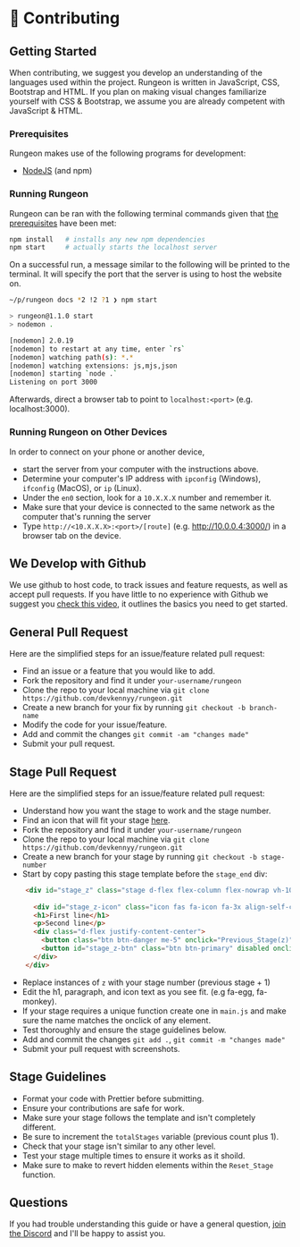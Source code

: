 # 🤗 Contributing

## Getting Started
When contributing, we suggest you develop an understanding of the languages used within the project. Rungeon is written in JavaScript, CSS, Bootstrap and HTML. 
If you plan on making visual changes familiarize yourself with CSS & Bootstrap, we assume you are already competent with JavaScript & HTML.

### Prerequisites
Rungeon makes use of the following programs for development:

- [NodeJS](https://nodejs.org) (and npm)

### Running Rungeon
Rungeon can be ran with the following terminal commands given that [the prerequisites](#prerequisites) have been met:

```sh
npm install   # installs any new npm dependencies
npm start     # actually starts the localhost server
```

On a successful run, a message similar to the following will be printed to the terminal. It will specify the port that the server is using to host the website on.

```sh
~/p/rungeon docs *2 !2 ?1 ❯ npm start

> rungeon@1.1.0 start
> nodemon .

[nodemon] 2.0.19
[nodemon] to restart at any time, enter `rs`
[nodemon] watching path(s): *.*
[nodemon] watching extensions: js,mjs,json
[nodemon] starting `node .`
Listening on port 3000
```

Afterwards, direct a browser tab to point to `localhost:<port>` (e.g. localhost:3000).

### Running Rungeon on Other Devices
In order to connect on your phone or another device,

- start the server from your computer with the instructions above.
- Determine your computer's IP address with `ipconfig` (Windows), `ifconfig` (MacOS), or `ip` (Linux).
- Under the `en0` section, look for a `10.X.X.X` number and remember it.
- Make sure that your device is connected to the same network as the computer that's running the server
- Type `http://<10.X.X.X>:<port>/[route]` (e.g. http://10.0.0.4:3000/) in a browser tab on the device.

## We Develop with Github
We use github to host code, to track issues and feature requests, as well as accept pull requests.
If you have little to no experience with Github we suggest you [check this video](https://www.youtube.com/watch?v=iv8rSLsi1xo), it outlines the basics you need to get started. 

## General Pull Request
Here are the simplified steps for an issue/feature related pull request:
  - Find an issue or a feature that you would like to add.
  - Fork the repository and find it under `your-username/rungeon`
  - Clone the repo to your local machine via `git clone https://github.com/devkennyy/rungeon.git`
  - Create a new branch for your fix by running `git checkout -b branch-name`
  - Modify the code for your issue/feature. 
  - Add and commit the changes `git commit -am "changes made"`
  - Submit your pull request.

## Stage Pull Request
Here are the simplified steps for an issue/feature related pull request:
  - Understand how you want the stage to work and the stage number. 
  - Find an icon that will fit your stage [here](https://fontawesome.com/v5/cheatsheet/free/solid). 
  - Fork the repository and find it under `your-username/rungeon`
  - Clone the repo to your local machine via `git clone https://github.com/devkennyy/rungeon.git`
  - Create a new branch for your stage by running `git checkout -b stage-number`
  - Start by copy pasting this stage template before the `stage_end` div:
```html
    <div id="stage_z" class="stage d-flex flex-column flex-nowrap vh-100 d-none">
      
      <div id="stage_z-icon" class="icon fas fa-icon fa-3x align-self-center" onclick="Stage_Specific_Function"></div>
      <h1>First line</h1>
      <p>Second line</p>
      <div class="d-flex justify-content-center">
        <button class="btn btn-danger me-5" onclick="Previous_Stage(z)">Return</button>
        <button id="stage_z-btn" class="btn btn-primary" disabled onclick="Next_Stage(z)">Continue</button>
      </div>
    </div>
```
  - Replace instances of `z` with your stage number (previous stage + 1)
  - Edit the h1, paragraph, and icon text as you see fit. (e.g fa-egg, fa-monkey). 
  - If your stage requires a unique function create one in `main.js` and make sure the name matches the onclick of any element. 
  - Test thoroughly and ensure the stage guidelines below.
  - Add and commit the changes `git add .`, `git commit -m "changes made"`
  - Submit your pull request with screenshots.

## Stage Guidelines
  - Format your code with Prettier before submitting. 
  - Ensure your contributions are safe for work. 
  - Make sure your stage follows the template and isn't completely different. 
  - Be sure to increment the `totalStages` variable (previous count plus 1). 
  - Check that your stage isn't similar to any other level. 
  - Test your stage multiple times to ensure it works as it shoild. 
  - Make sure to make to revert hidden elements within the `Reset_Stage` function. 

## Questions
If you had trouble understanding this guide or have a general question, [join the Discord](https://discord.gg/SFX2KSuzep) and I'll be happy to assist you. 
